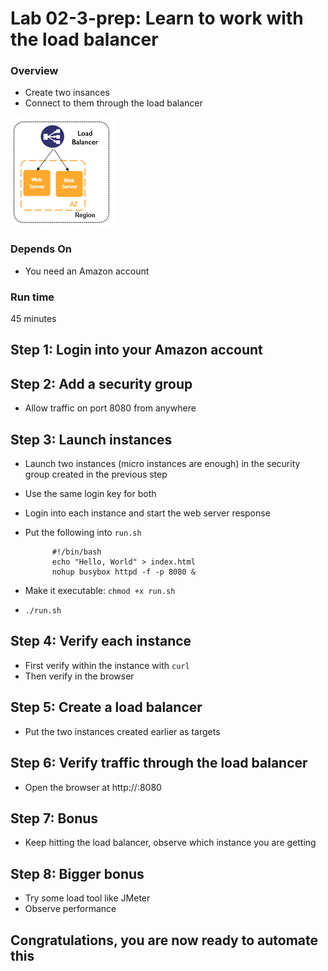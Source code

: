 # Lab 02-3-prep: Learn to work with the load balancer

### Overview
* Create two insances
* Connect to them through the load balancer

![](../code/terraform/resources/images/load-balancer.png)
### Depends On
* You need an Amazon account

### Run time
45 minutes

## Step 1: Login into your Amazon account

## Step 2: Add a security group
* Allow traffic on port 8080 from anywhere    

## Step 3: Launch instances
* Launch two instances (micro instances are enough) in the security group created in the previous step
* Use the same login key for both
* Login into each instance and start the web server response
* Put the following into `run.sh`

            #!/bin/bash
            echo "Hello, World" > index.html
            nohup busybox httpd -f -p 8080 &
* Make it executable: `chmod +x run.sh`
* `./run.sh`

## Step 4: Verify each instance
* First verify within the instance with `curl`
* Then verify in the browser

## Step 5: Create a load balancer
* Put the two instances created earlier as targets

## Step 6: Verify traffic through the load balancer
* Open the browser at http://<your-elb>:8080

## Step 7: Bonus
* Keep hitting the load balancer, observe which instance you are getting

## Step 8: Bigger bonus

* Try some load tool like JMeter
* Observe performance

## Congratulations, you are now ready to automate this

